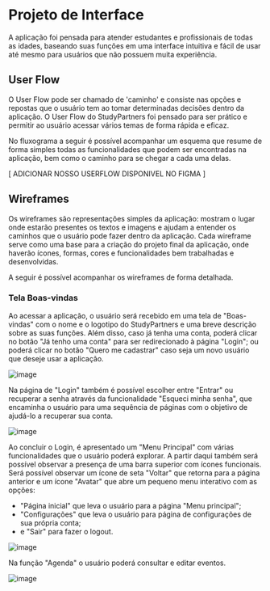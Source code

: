 
# Projeto de Interface

A aplicação foi pensada para atender estudantes e profissionais de todas as idades, baseando suas funções em uma interface intuitiva e fácil de usar até mesmo para usuários que não possuem muita experiência.

## User Flow

O User Flow pode ser chamado de 'caminho' e consiste nas opções e repostas que o usuário tem ao tomar determinadas decisões dentro da aplicação. O User Flow do StudyPartners foi pensado para ser prático e permitir ao usuário acessar vários temas de forma rápida e eficaz.

No fluxograma a seguir é possível acompanhar um esquema que resume de forma simples todas as funcionalidades que podem ser encontradas na aplicação, bem como o caminho para se chegar a cada uma delas. 


[ ADICIONAR NOSSO USERFLOW DISPONIVEL NO FIGMA ]


## Wireframes

Os wireframes são representações simples da aplicação: mostram o lugar onde estarão presentes os textos e imagens e ajudam a entender os caminhos que o usuário pode fazer dentro da aplicação. Cada wireframe serve como uma base para a criação do projeto final da aplicação, onde haverão ícones, formas, cores e funcionalidades bem trabalhadas e desenvolvidas.

A seguir é possível acompanhar os wireframes de forma detalhada.

### Tela Boas-vindas

Ao acessar a aplicação, o usuário será recebido em uma tela de "Boas-vindas" com o nome e o logotipo do StudyPartners e uma breve descrição sobre as suas funções. Além disso, caso já tenha uma conta, poderá clicar no botão "Já tenho uma conta" para ser redirecionado à página "Login"; ou poderá clicar no botão "Quero me cadastrar" caso seja um novo usuário que deseje usar a aplicação.

![image](https://github.com/user-attachments/assets/7d87b29e-b2e6-4435-9b81-d47c174c649b)

Na página de "Login" também é possível escolher entre "Entrar" ou recuperar a senha através da funcionalidade "Esqueci minha senha", que encaminha o usuário para uma sequência de páginas com o objetivo de ajudá-lo a recuperar sua conta.

![image](https://github.com/user-attachments/assets/f77df6a9-486c-4221-82e3-2cb2e0131f3e)

Ao concluir o Login, é apresentado um "Menu Principal" com várias funcionalidades que o usuário poderá explorar. A partir daqui também será possível observar a presença de uma barra superior com ícones funcionais. Será possível observar um ícone de seta "Voltar" que retorna para a página anterior e um ícone  "Avatar" que abre um pequeno menu interativo com as opções:

- "Página inicial" que leva o usuário para a página "Menu principal";
- "Configurações" que leva o usuário para página de configurações de sua própria conta;
- e "Sair" para fazer o logout.

![image](https://github.com/user-attachments/assets/b9ded74f-e388-4802-b77b-98ed6cec4a59)

Na função "Agenda" o usuário poderá consultar e editar eventos.

![image](https://github.com/user-attachments/assets/d564a523-8ab0-4509-b4bf-99da7249f3b9)












 

